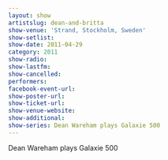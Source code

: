 ```yaml
---
layout: show
artistslug: dean-and-britta
show-venue: 'Strand, Stockholm, Sweden'
show-setlist: 
show-date: 2011-04-29
category: 2011
show-radio: 
show-lastfm: 
show-cancelled: 
performers: 
facebook-event-url: 
show-poster-url: 
show-ticket-url: 
show-venue-website: 
show-additional:
show-series: Dean Wareham plays Galaxie 500
---
```


Dean Wareham plays Galaxie 500